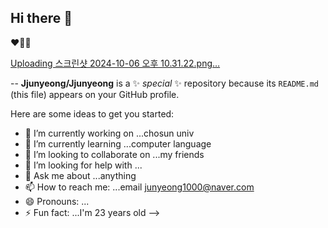 ## Hi there 👋
❤️🧡💛

[Uploading 스크린샷 2024-10-06 오후 10.31.22.png…]()

--
**Jjunyeong/Jjunyeong** is a ✨ _special_ ✨ repository because its `README.md` (this file) appears on your GitHub profile.

Here are some ideas to get you started:

- 🔭 I’m currently working on ...chosun univ
- 🌱 I’m currently learning ...computer language
- 👯 I’m looking to collaborate on ...my friends
- 🤔 I’m looking for help with ...
- 💬 Ask me about ...anything
- 📫 How to reach me: ...email junyeong1000@naver.com
- 😄 Pronouns: ...
- ⚡ Fun fact: ...I'm 23 years old
-->
